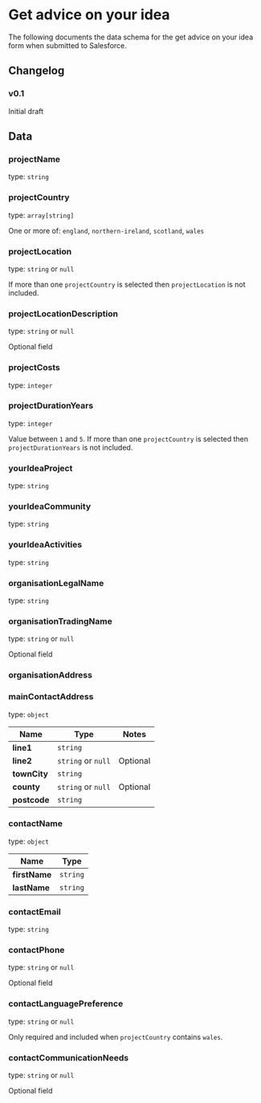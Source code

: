 # Get advice on your idea

The following documents the data schema for the get advice on your idea form when submitted to Salesforce.

## Changelog

### v0.1

Initial draft

## Data

### projectName

type: `string`

### projectCountry

type: `array[string]`

One or more of: `england`, `northern-ireland`, `scotland`, `wales`

### projectLocation

type: `string` or `null`

If more than one `projectCountry` is selected then `projectLocation` is not included.

### projectLocationDescription

type: `string` or `null`

Optional field

### projectCosts

type: `integer`

### projectDurationYears

type: `integer`

Value between `1` and `5`. If more than one `projectCountry` is selected then `projectDurationYears` is not included.

### yourIdeaProject

type: `string`

### yourIdeaCommunity

type: `string`

### yourIdeaActivities

type: `string`

### organisationLegalName

type: `string`

### organisationTradingName

type: `string` or `null`

Optional field

### organisationAddress

### mainContactAddress

type: `object`

| Name         | Type               | Notes    |
| ------------ | ------------------ | -------- |
| **line1**    | `string`           |          |
| **line2**    | `string` or `null` | Optional |
| **townCity** | `string`           |          |
| **county**   | `string` or `null` | Optional |
| **postcode** | `string`           |          |

### contactName

type: `object`

| Name          | Type     |
| ------------- | -------- |
| **firstName** | `string` |
| **lastName**  | `string` |

### contactEmail

type: `string`

### contactPhone

type: `string` or `null`

Optional field

### contactLanguagePreference

type: `string` or `null`

Only required and included when `projectCountry` contains `wales`.

### contactCommunicationNeeds

type: `string` or `null`

Optional field
